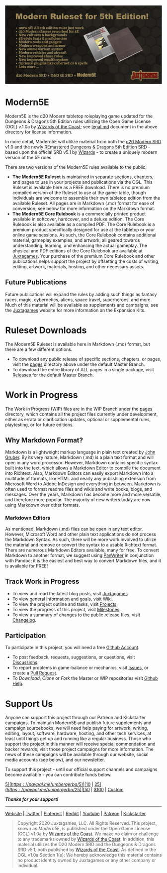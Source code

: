![Moder5E BannerAd](Modern5E.BannerAd.jpg)

# Modern5E

Modern5E is the d20 Modern tabletop roleplaying game updated for the Dungeons & Dragons 5th Edition rules utilizing the Open Game License (OGL) v.1.0a by [Wizards of the Coast](https://company.wizards.com); see [legal.md](https://github.com/Juxtagames/Modern5E/blob/master/legal.md) document in the above directory for license information.

In more detail, Modern5E will utilize material from both the [d20 Modern SRD](https://en.wikipedia.org/wiki/D20_Modern) v1.0 and the newly [REmastered Dungeons & Dragons 5th Edition SRD](https://ogl-srd5.com) - based upon the official SRD v5.1 by [Wizards](https://dnd.wizards.com/articles/features/systems-reference-document-srd) - to create a uniquely modern version of the 5E rules.

There are two versions of the Modern5E rules available to the public.

* **The Modern5E Ruleset** is maintained in separate sections, chapters, and pages to use in your projects and publications via the OGL. This Ruleset is available here as a FREE download. There is no premium compiled version of the Ruleset to use at the game-table, though individuals are welcome to assemble their own tabletop edition from the available Ruleset. All pages are in Markdown (.md) format for ease of conversion; see below for more information on the Markdown format.
* **The Modern5E Core Rulebook** is a commercially printed product available in softcover, hardcover, and a deluxe edition. The Core Rulebook is also available as a compiled PDF. The Core Rulebook is a premium product specifically designed for use at the tabletop or your online game sessions. As such, the Core Rulebook contains additional material, gameplay examples, and artwork, all geared towards understanding, learning, and enhancing the actual gameplay. The physical and PDF editions of the Core Rulebook are available at [Juxtagames](https://www.juxtagames.com). Your purchase of the premium Core Rulebook and other publications helps support the project by offsetting the costs of writing, editing, artwork, materials, hosting, and other necessary assets.

## Future Publications

Future publications will expand the rules by adding such things as fantasy races, magic, cybernetics, aliens, space travel, superheroes, and more. Much of this material will be available as supplements and campaigns; see the [Juxtagames](https://www.juxtagames.com) website for more information on the Expansion Kits.

# Ruleset Downloads

The Modern5E Ruleset is available here in Markdown (.md) format, but there are a few different options.

* To download any public release of specific sections, chapters, or pages, visit the [pages](https://github.com/Juxtagames/Modern5E/tree/master/pages) directory above under the default Master Branch.
* To download the entire library of ALL pages in a single package, visit [Releases](https://github.com/Juxtagames/Modern5E/releases) for the default Master Branch.

# Work in Progress

The Work in Progress (WIP) files are in the WIP Branch under the [pages](https://github.com/Juxtagames/Modern5E/tree/wip/pages) directory, which contains all the project files currently under development, either as errata or clarification updates, optional or supplemental rules, playtesting, or for future editions.

## Why Markdown Format?

Markdown is a lightweight markup language in plain text created by [John Gruber](https://daringfireball.net/). By its very nature, Markdown (.md) is a plain text format and will open in any word processor. However, Markdown contains specific syntax built into the text, which allows a Markdown Editor to compile the document into Richtext. Also, Markdown Editors can easily export Markdown into a multitude of formats, like HTML and nearly any publishing extension from Microsoft Word to Adobe InDesign and everything in between. Markdown is often used to format readme files and wikis and write books, blogs, and messages. Over the years, Markdown has become more and more versatile, and therefore more popular. The majority of new writers today are now using Markdown over other formats.

### Markdown Editors

As mentioned, Markdown (.md) files can be open in any text editor. However, Microsoft Word and other plain text applications do not process the Markdown Syntax. As such, there will be more work involved to utilize the material and remove or convert the syntax to a usable Richtext format. There are numerous Markdown Editors available, many for free. To convert Markdown to another format, we suggest using [PanWriter](https://panwriter.com) in conjunction with Pandoc; it is the easiest and best way to convert Markdown files, and it is available for FREE!

## Track Work in Progress

 * To view and read the latest blog posts, visit [Juxtagames](https://juxtagames.com)
 * To view general information and goals, visit [Wiki](https://github.com/Juxtagames/Modern5E/wiki).
 * To view the project outline and tasks, visit [Projects](https://github.com/Juxtagames/Modern5E/projects).
 * To view the progress of this project, visit [Milestones](https://github.com/Juxtagames/Modern5E/milestones).
 * To view a summary of changes to the public release files, visit [Changelog](https://github.com/Juxtagames/Modern5E/blob/master/changelog.md).

## Participation

To participate in this project, you will need a free [Github Account](https://github.com/join).

 * To post feedback, requests, suggestions, or questions, visit [Discussions](https://github.com/Juxtagames/Modern5E/discussions).
 * To report problems in game-balance or mechanics, visit [Issues](https://github.com/Juxtagames/Modern5E/issues), or create a [Pull Request](https://github.com/Juxtagames/Modern5E/pulls).
 * To *Download*, *Clone* or *Fork* the Master or WIP repositories visit [Github Help](https://docs.github.com).

# Support Us

Anyone can support this project through our Patreon and Kickstarter campaigns. To maintain Modern5E and publish future supplements and campaign sourcebooks, we will need help paying for artwork, writing, editing, layout, software, hardware, hosting, and other tech services, at least until things get up and running like a regular business. Those who support the project in this manner will receive special commendation and backer rewards; visit those project campaigns for more information. The news of these campaigns will be available through our website, social media accounts (see below), and our newsletter.

To support this project - until our official support channels and campaigns become available - you can contribute funds below.

[$5](https://paypal.me/umbergerba/5) | [$10](https://paypal.me/umbergerba/10) | [$25](https://paypal.me/umbergerba/25) | [$50](https://paypal.me/umbergerba/50) | [$100](https://paypal.me/umbergerba/100) | [Custom](https://paypal.me/umbergerba)

***Thanks for your support!***

---

 [Website](https://shop.juxtagames.com) | [Twitter](https://twitter.com/juxtagames) | [Pinterest](https://pinterest.com/juxtagames) | [Reddit](https://reddit.com/user/juxtagames) | [Youtube](https://www.youtube.com/channel/UCckbaZDR1oRVjTFIZBthaQA) | [Patreon](https://www.patreon.com/juxtagames) | [Kickstarter](https://www.kickstarter.com/profile/juxtagames)

> Copyright 2020 Juxtagames, LLC. All Rights Reserved. This project, known as *Modern5E*, is published under the Open Game License (OGL) v1.0a by [Wizards of the Coast](https://wizards.com). We make no claim or challenge to any trademarks owned by [Wizards of the Coast](https://wizards.com). In addition, this material utilizes the D20 Modern SRD and the Dungeons & Dragons SRD v5.1, both published by [Wizards of the Coast](https://wizards.com). As defined in the OGL v1.0a Section 1(e): We hereby acknowledge this material contains no product identity owned by Juxtagames or any other company or individual.
<!--stackedit_data:
eyJoaXN0b3J5IjpbLTM5MjE0OTk0NiwtMTA0MDQ0MDk2N119
-->